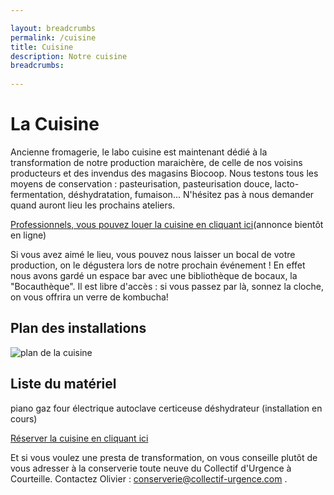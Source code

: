 ```yaml
---

layout: breadcrumbs
permalink: /cuisine
title: Cuisine
description: Notre cuisine
breadcrumbs:
  
---
```



# La Cuisine

Ancienne fromagerie, le labo cuisine est maintenant dédié à la transformation de notre production maraichère, de celle de nos voisins producteurs et des invendus des magasins Biocoop. Nous testons tous les moyens de conservation : pasteurisation, pasteurisation douce, lacto-fermentation, déshydratation, fumaison... N'hésitez pas à nous demander quand auront lieu les prochains ateliers. 

[Professionnels, vous pouvez louer la cuisine en cliquant ici](https://www.cuisinealouer.com/reserver/35400/)(annonce bientôt en ligne)

Si vous avez aimé le lieu, vous pouvez nous laisser un bocal de votre production, on le dégustera lors de notre prochain événement ! En effet nous avons gardé un espace bar avec une bibliothèque de bocaux, la "Bocauthèque". Il est libre d'accès : si vous passez par là, sonnez la cloche, on vous offrira un verre de kombucha!


## Plan des installations

![plan de la cuisine](https://damienchivialle.github.io/bocautheque/assets/img/plan.png)

## Liste du matériel

piano gaz
four électrique
autoclave
certiceuse
déshydrateur
(installation en cours)

[Réserver la cuisine en cliquant ici](https://www.cuisinealouer.com/reserver/35400/)

Et si vous voulez une presta de transformation, on vous conseille plutôt de vous adresser à la conserverie toute neuve du Collectif d'Urgence à Courteille.  Contactez Olivier : conserverie@collectif-urgence.com . 

